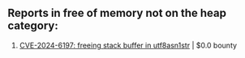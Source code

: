 ## Reports in free of memory not on the heap category:
1. [CVE-2024-6197: freeing stack buffer in utf8asn1str](https://hackerone.com/reports/2559516) | $0.0 bounty